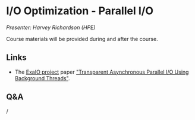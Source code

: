 # I/O Optimization - Parallel I/O

*Presenter: Harvey Richardson (HPE)*

Course materials will be provided during and after the course.

<!--
Temporary location of materials (for the lifetime of the training project):

-   Slides: `/project/project_465001726/Slides/HPE/14_IO_medium_LUMI.pdf`
-->

<!--
Archived materials on LUMI:

-   Slides: `/appl/local/training/2p3day-20250303/files/LUMI-2p3day-20250303-503-IO_Optimization_Parallel_IO.pdf`

-   Recording: `/appl/local/training/2p3day-20250303/recordings/503-IO_Optimization_Parallel_IO.mp4`

These materials can only be distributed to actual users of LUMI (active user account).
-->


## Links

-   The [ExaIO project](https://www.exascaleproject.org/research-project/exaio/) paper
    ["Transparent Asynchronous Parallel I/O Using Background Threads"](https://doi.org/10.1109/TPDS.2021.3090322).

## Q&A

/


